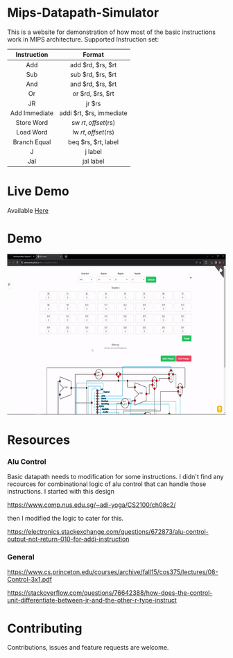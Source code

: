 # Mips-Datapath-Simulator

This is a website for demonstration of how most of the basic instructions work in MIPS architecture. Supported Instruction set:

| **Instruction** |        **Format**        |
| :-------------: | :----------------------: |
|       Add       |    add $rd, $rs, $rt     |
|       Sub       |    sub $rd, $rs, $rt     |
|       And       |    and $rd, $rs, $rt     |
|       Or        |     or $rd, $rs, $rt     |
|       JR        |          jr $rs          |
|  Add Immediate  | addi $rt, $rs, immediate |
|   Store Word    |   sw $rt, offset($rs)    |
|    Load Word    |   lw $rt, offset($rs)    |
|  Branch Equal   |   beq $rs, $rt, label    |
|        J        |         j label          |
|       Jal       |        jal label         |

# Live Demo

Available [Here](https://saliherdemk.github.io/Mips-Datapath-Simulator/)

# Demo

<img src="https://github.com/saliherdemk/Mips-Datapath-Simulator/blob/master/media/demo.gif" width="580" height="370">

# Resources

### Alu Control

Basic datapath needs to modification for some instructions. I didn't find any recources for combinational logic of alu control that can handle those instructions. I started with this design

https://www.comp.nus.edu.sg/~adi-yoga/CS2100/ch08c2/

then I modified the logic to cater for this.

https://electronics.stackexchange.com/questions/672873/alu-control-output-not-return-010-for-addi-instruction

### General

https://www.cs.princeton.edu/courses/archive/fall15/cos375/lectures/08-Control-3x1.pdf

https://stackoverflow.com/questions/76642388/how-does-the-control-unit-differentiate-between-jr-and-the-other-r-type-instruct

# Contributing

Contributions, issues and feature requests are welcome.
